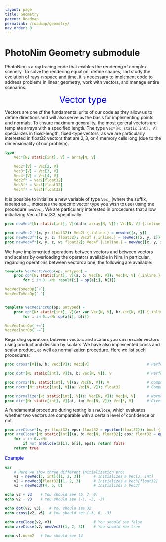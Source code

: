 ```yaml
---
layout: page
title: Geometry
parent: Roadmap
permalink: /roadmap/geometry/
nav_order: 0
---
```


# PhotoNim Geometry submodule

PhotoNim is a ray tracing code that enables the rendering of complex scenery. To solve the rendering equation, define shapes, and study the evolution of rays in space and time, it is necessary to implement code to address problems in linear geometry, work with vectors, and manage entire scenarios.

<div style="text-align: center;">
    <span style="color: blue; font-size: 28px;"> Vector type </span>
</div>

Vectors are one of the fundamental units of our code as they allow us to define directions and will also serve as the basis for implementing points and normals. To ensure maximum generality, the most general vectors are template arrays with a specified length. The type ```Vec*[N: static[int], V]``` specializes in fixed-length, fixed-type vectors, as we are particularly interested in float32 vectors that are 2, 3, or 4 memory cells long (due to the dimensionality of our problem).

```nim
type 
    Vec*[N: static[int], V] = array[N, V]

    Vec2*[V] = Vec[2, V]
    Vec3*[V] = Vec[3, V]
    Vec4*[V] = Vec[4, V]
    Vec2f* = Vec2[float32]
    Vec3f* = Vec3[float32]
    Vec4f* = Vec4[float32]
```

It is possible to initialize a new variable of type ```Vec_``` (where the suffix, labeled as _,  indicates the specific vector type you wish to use) using the procedure ```newVec_```. We are particularly interested in procedures that allow initializing Vec of float32, specifically:

```nim
proc newVec*[N: static[int], V](data: array[N, V]): Vec[N, V] {.inline.} = result = data

proc newVec2f*(x, y: float32): Vec2f {.inline.} = newVec([x, y])
proc newVec3f*(x, y, z: float32): Vec3f {.inline.} = newVec([x, y, z])
proc newVec4f*(x, y, z, w: float32): Vec4f {.inline.} = newVec([x, y, z, w])
```

We have implemented operations between vectors and between vectors and scalars by overloading the operators available in Nim. In particular, regarding operations between vectors alone, the following are available:

```nim
template VecVecToVecOp(op: untyped) =
    proc op*[N: static[int], V](a, b: Vec[N, V]): Vec[N, V] {.inline.} =
        for i in 0..<N: result[i] = op(a[i], b[i])

VecVecToVecOp(`+`)
VecVecToVecOp(`-`)


template VecVecIncrOp(op: untyped) =
    proc op*[N: static[int], V](a: var Vec[N, V], b: Vec[N, V]) {.inline.} =
        for i in 0..<N: op(a[i], b[i])

VecVecIncrOp(`+=`)
VecVecIncrOp(`-=`)
```

Regarding operations between vectors and scalars you can rescale vectors using product and division by scalars. We have also implemented cross and scalar product, as well as normalization procedure. Here we list such procedures:

```nim
proc cross*[V](a, b: Vec3[V]): Vec3[V]                          # Performs cross product

proc dot*[N: static[int], V](a, b: Vec[N, V]): V                # Performs scalar product

proc norm2*[N: static[int], V](a: Vec[N, V]): V                 # Compute vector squared norm
proc norm*[N: static[int], V](a: Vec[N, V]): float32            # Compute vector norm

proc normalize*[N: static[int], V](a: Vec[N, V]): Vec[N, V]     # Normalizes a vector
proc dir*[N: static[int], V](at, to: Vec[N, V]): Vec[N, V]      # Gives direction
```

A fundamental procedure during testing is ```areClose```, which evaluates whether two vectors are comparable with a certain level of confidence or not.

```nim
proc areClose*(x, y: float32; eps: float32 = epsilon(float32)): bool {.inline.} = abs(x - y) < eps
proc areClose*[N: static[int]](a, b: Vec[N, float32]; eps: float32 = epsilon(float32)): bool = 
    for i in 0..<N: 
        if not areClose(a[i], b[i], eps): return false
    return true
```

<div style="text-align: left;">
    <span style="color: blue; font-size: 15px;"> Example </span>
</div>

```nim
var 
    # Here we show three different initialization proc
    v1 = newVec[3, int]([1, 2, 3])      # Initializes a Vec[3, int]
    v2 = newVec3[float32](1, 2, 3)      # Initializes a Vec3[float32]
    v3 = newVec3f(4, 5, 6)              # Initializes a Vec3f

echo v2 + v3    # You should see (5, 7, 9)
echo v2 - v3    # You should see (-3, -3, -3)

echo dot(v2, v3)    # You should see 32
echo cross(v2, v3)  # You should see (-3, 6, -3)

echo areClose(v2, v3)                   # You should see false
echo areClose(v2, newVec3f(1, 2, 3))    # You should see true

echo v1.norm2   # You should see 14
```